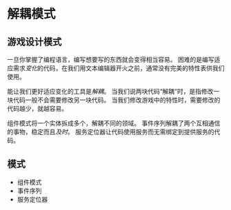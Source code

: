 # 解耦模式

## 游戏设计模式

一旦你掌握了编程语言，编写想要写的东西就会变得相当容易。 困难的是编写适应需求*变化*的代码，在我们用文本编辑器开火之前，通常没有完美的特性表供我们使用。

能让我们更好适应变化的工具是*解耦*。 当我们说两块代码“解耦”时，是指修改一块代码一般不会需要修改另一块代码。 当我们修改游戏中的特性时，需要修改的代码越少，就越容易。

组件模式将一个实体拆成多个，解耦不同的领域。 事件序列解耦了两个互相通信的事物，稳定而且*及时*。 服务定位器让代码使用服务而无需绑定到提供服务的代码。

## 模式

*   组件模式
*   事件序列
*   服务定位器